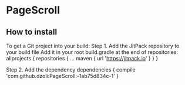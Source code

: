 # PageScroll

How to install
--------------

To get a Git project into your build:
Step 1. Add the JitPack repository to your build file
Add it in your root build.gradle at the end of repositories:
    allprojects {
      repositories {
        ...
        maven { url 'https://jitpack.io' }
      }
    }
  
Step 2. Add the dependency
  	dependencies {
	        compile 'com.github.dzoli:PageScroll:-1ab75d834c-1'
	  }
